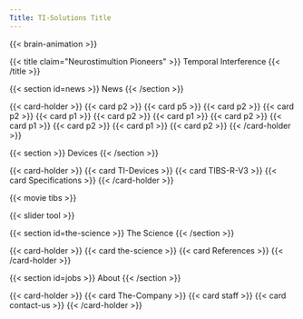 ```yaml
---
Title: TI-Solutions Title
---
```

{{< brain-animation >}}

{{< title claim="Neurostimultion Pioneers" >}}
Temporal Interference
{{< /title >}}

{{< section id=news >}}
News
{{< /section >}}

{{< card-holder >}}
{{< card p2 >}}
{{< card p5 >}}
{{< card p2 >}}
{{< card p2 >}}
{{< card p1 >}}
{{< card p2 >}}
{{< card p1 >}}
{{< card p2 >}}
{{< card p1 >}}
{{< card p2 >}}
{{< card p1 >}}
{{< card p2 >}}
{{< /card-holder >}}

{{< section >}}
Devices
{{< /section >}}

{{< card-holder >}}
{{< card TI-Devices >}}
{{< card TIBS-R-V3 >}}
{{< card Specifications >}}
{{< /card-holder >}}

{{< movie tibs >}}

{{< slider tool >}}

{{< section id=the-science >}}
The Science
{{< /section >}}

{{< card-holder >}}
{{< card the-science >}}
{{< card References >}}
{{< /card-holder >}}

{{< section id=jobs >}}
About
{{< /section >}}

{{< card-holder >}}
{{< card The-Company >}}
{{< card staff >}}
{{< card contact-us >}}
{{< /card-holder >}}
